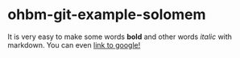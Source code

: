 # ohbm-git-example-solomem
It is very easy to make some words **bold** and other words *italic* with markdown.
You can even [link to google!](https://google.com.au)
